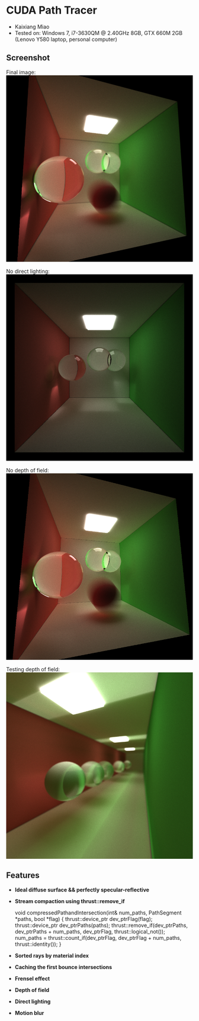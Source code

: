 CUDA Path Tracer
================

* Kaixiang Miao
* Tested on: Windows 7, i7-3630QM @ 2.40GHz 8GB, GTX 660M 2GB (Lenovo Y580 laptop, personal computer)

## Screenshot

Final image:
![](./img/a.png)

No direct lighting:
![](./img/e.png)

No depth of field:
![](./img/b.png)

Testing depth of field:
![](./img/d.png)

## Features

* **Ideal diffuse surface && perfectly specular-reflective**
* **Stream compaction using thrust::remove_if**

	void compressedPathandIntersection(int& num_paths, PathSegment *paths, bool *flag)
	{
		thrust::device_ptr<bool> dev_ptrFlag(flag);
		thrust::device_ptr<PathSegment> dev_ptrPaths(paths);
		thrust::remove_if(dev_ptrPaths, dev_ptrPaths + num_paths, dev_ptrFlag, thrust::logical_not<bool>());
		num_paths = thrust::count_if(dev_ptrFlag, dev_ptrFlag + num_paths, thrust::identity<bool>());
	}


* **Sorted rays by material index**
* **Caching the first bounce intersections**
* **Frensel effect**
* **Depth of field**
* **Direct lighting**
* **Motion blur**






